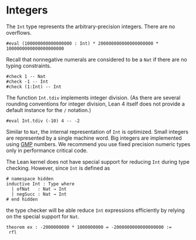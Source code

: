 # Integers

The `Int` type represents the arbitrary-precision integers. There are no overflows.
```lean
#eval (100000000000000000 : Int) * 200000000000000000000 * 1000000000000000000000
```
Recall that nonnegative numerals are considered to be a `Nat` if there are no typing constraints.
```lean
#check 1 -- Nat
#check -1 -- Int
#check (1:Int) -- Int
```

The function `Int.tdiv` implements integer division.
(As there are several rounding conventions for integer division,
Lean 4 itself does not provide a default instance for the `/` notation.)
```lean
#eval Int.tdiv (-10) 4 -- -2
```

Similar to `Nat`, the internal representation of `Int` is optimized. Small integers are
represented by a single machine word. Big integers are implemented using [GMP](https://gmplib.org/manual/) numbers.
We recommend you use fixed precision numeric types only in performance critical code.

The Lean kernel does not have special support for reducing `Int` during type checking.
However, since `Int` is defined as
```lean
# namespace hidden
inductive Int : Type where
  | ofNat   : Nat → Int
  | negSucc : Nat → Int
# end hidden
```
the type checker will be able reduce `Int` expressions efficiently by relying on the special support for `Nat`.

```lean
theorem ex : -2000000000 * 1000000000 = -2000000000000000000 :=
 rfl
```

